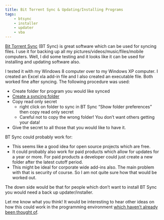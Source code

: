 ```yaml
---
title: Bit Torrent Sync & Updating/Installing Programs
tags: 
    - btsync
    - installer
    - updater
    - vba
---
```


[Bit Torrent Sync](http://labs.bittorrent.com/experiments/sync.html) (BT
Sync) is great software which can be used for syncing files. I use it
for backing up all my pictures/videos/music/files/mobile computers.
Well, I did some testing and it looks like it can be used for installing
and updating software also.

I tested it with my Windows 8 computer over to my Windows XP computer. I
created an Excel xla add-in file and I also created an executable file.
Both worked fine after syncing. The following procedure was used:

-   Create folder for program you would like synced
-   [Create a syncing
    folder](http://labs.bittorrent.com/experiments/sync/get-started.html)
-   Copy read only secret
    -   right click on folder to sync in BT Sync “Show folder
        preferences” then copy read only secret
    -   Careful not to copy the wrong folder! You don’t want others
        getting your data!
-   Give the secret to all those that you would like to have it.

BT Sync could probably work for:

-   This seems like a good idea for open source projects which are free.
-   It could probably also work for paid products which allow for
    updates for a year or more. For paid products a developer could just
    create a new folder after the latest cutoff period.
-   This might be ideal for corporate wide add-ins also. The main
    problem with that is security of course. So I am not quite sure how
    that would be worked out.

The down side would be that for people which don’t want to install BT
Sync you would need a back up updater/installer.

Let me know what you think! It would be interesting to hear other ideas
on how this could work in the programming environment [which haven’t
already been thought
of](http://blog.bittorrent.com/tag/bittorrent-sync/).
